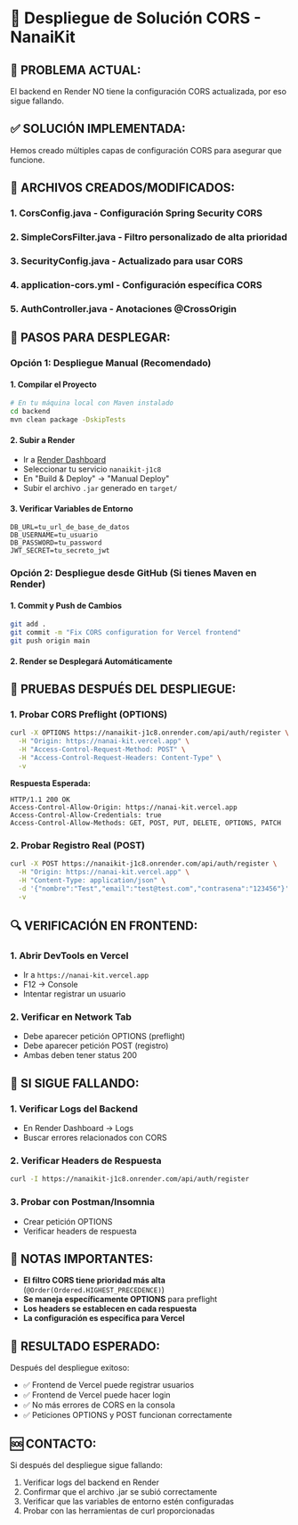 # 🚀 Despliegue de Solución CORS - NanaiKit

## 🚨 **PROBLEMA ACTUAL:**
El backend en Render NO tiene la configuración CORS actualizada, por eso sigue fallando.

## ✅ **SOLUCIÓN IMPLEMENTADA:**
Hemos creado múltiples capas de configuración CORS para asegurar que funcione.

## 🔧 **ARCHIVOS CREADOS/MODIFICADOS:**

### 1. **CorsConfig.java** - Configuración Spring Security CORS
### 2. **SimpleCorsFilter.java** - Filtro personalizado de alta prioridad
### 3. **SecurityConfig.java** - Actualizado para usar CORS
### 4. **application-cors.yml** - Configuración específica CORS
### 5. **AuthController.java** - Anotaciones @CrossOrigin

## 🚀 **PASOS PARA DESPLEGAR:**

### **Opción 1: Despliegue Manual (Recomendado)**

#### 1. **Compilar el Proyecto**
```bash
# En tu máquina local con Maven instalado
cd backend
mvn clean package -DskipTests
```

#### 2. **Subir a Render**
- Ir a [Render Dashboard](https://dashboard.render.com)
- Seleccionar tu servicio `nanaikit-j1c8`
- En "Build & Deploy" → "Manual Deploy"
- Subir el archivo `.jar` generado en `target/`

#### 3. **Verificar Variables de Entorno**
```
DB_URL=tu_url_de_base_de_datos
DB_USERNAME=tu_usuario
DB_PASSWORD=tu_password
JWT_SECRET=tu_secreto_jwt
```

### **Opción 2: Despliegue desde GitHub (Si tienes Maven en Render)**

#### 1. **Commit y Push de Cambios**
```bash
git add .
git commit -m "Fix CORS configuration for Vercel frontend"
git push origin main
```

#### 2. **Render se Desplegará Automáticamente**

## 🧪 **PRUEBAS DESPUÉS DEL DESPLIEGUE:**

### **1. Probar CORS Preflight (OPTIONS)**
```bash
curl -X OPTIONS https://nanaikit-j1c8.onrender.com/api/auth/register \
  -H "Origin: https://nanai-kit.vercel.app" \
  -H "Access-Control-Request-Method: POST" \
  -H "Access-Control-Request-Headers: Content-Type" \
  -v
```

**Respuesta Esperada:**
```
HTTP/1.1 200 OK
Access-Control-Allow-Origin: https://nanai-kit.vercel.app
Access-Control-Allow-Credentials: true
Access-Control-Allow-Methods: GET, POST, PUT, DELETE, OPTIONS, PATCH
```

### **2. Probar Registro Real (POST)**
```bash
curl -X POST https://nanaikit-j1c8.onrender.com/api/auth/register \
  -H "Origin: https://nanai-kit.vercel.app" \
  -H "Content-Type: application/json" \
  -d '{"nombre":"Test","email":"test@test.com","contrasena":"123456"}' \
  -v
```

## 🔍 **VERIFICACIÓN EN FRONTEND:**

### **1. Abrir DevTools en Vercel**
- Ir a `https://nanai-kit.vercel.app`
- F12 → Console
- Intentar registrar un usuario

### **2. Verificar en Network Tab**
- Debe aparecer petición OPTIONS (preflight)
- Debe aparecer petición POST (registro)
- Ambas deben tener status 200

## 🐛 **SI SIGUE FALLANDO:**

### **1. Verificar Logs del Backend**
- En Render Dashboard → Logs
- Buscar errores relacionados con CORS

### **2. Verificar Headers de Respuesta**
```bash
curl -I https://nanaikit-j1c8.onrender.com/api/auth/register
```

### **3. Probar con Postman/Insomnia**
- Crear petición OPTIONS
- Verificar headers de respuesta

## 📝 **NOTAS IMPORTANTES:**

- **El filtro CORS tiene prioridad más alta** (`@Order(Ordered.HIGHEST_PRECEDENCE)`)
- **Se maneja específicamente OPTIONS** para preflight
- **Los headers se establecen en cada respuesta**
- **La configuración es específica para Vercel**

## 🎯 **RESULTADO ESPERADO:**

Después del despliegue exitoso:
- ✅ Frontend de Vercel puede registrar usuarios
- ✅ Frontend de Vercel puede hacer login
- ✅ No más errores de CORS en la consola
- ✅ Peticiones OPTIONS y POST funcionan correctamente

## 🆘 **CONTACTO:**

Si después del despliegue sigue fallando:
1. Verificar logs del backend en Render
2. Confirmar que el archivo .jar se subió correctamente
3. Verificar que las variables de entorno estén configuradas
4. Probar con las herramientas de curl proporcionadas

